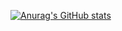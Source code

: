 [![Anurag's GitHub stats](https://github-readme-stats.vercel.app/api?username=yuanjingtai&count_private=true)](https://github.com/anuraghazra/github-readme-stats)
